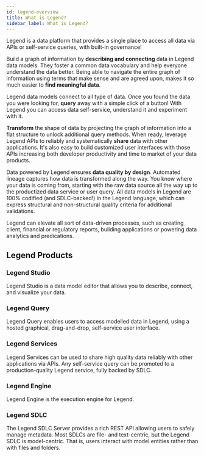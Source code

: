 ```yaml
---
id: legend-overview
title: What is Legend? 
sidebar_label: What is Legend?
---
```

Legend is a data platform that provides a single place to access all data via APIs or self-service queries, with built-in governance!

Build a graph of information by **describing and connecting** data in Legend data models. They foster a common data vocabulary and help everyone understand the data better. Being able to navigate the entire graph of information using terms that make sense and are agreed upon, makes it so much easier to **find meaningful data**.

Legend data models connect to all type of data. Once you found the data you were looking for, **query** away with a simple click of a button! With Legend you can access data self-service, understand it and experiment with it.

**Transform** the shape of data by projecting the graph of information into a flat structure to unlock additional query methods. When ready, leverage Legend APIs to reliably and systematically **share** data with other applications. It's also easy to build customized user interfaces with those APIs increasing both developer productivity and time to market of your data products.

Data powered by Legend ensures **data quality by design**. Automated lineage captures how data is transformed along the way. You know where your data is coming from, starting with the raw data source all the way up to the productized data service or user query.
All data models in Legend are 100% codified (and SDLC-backed!) in the Legend language, which can express structural and non-structural quality criteria for additional validations.

Legend can elevate all sort of data-driven processes, such as creating client, financial or regulatory reports, building applications or powering data analytics and predications.


## Legend Products

### Legend Studio

Legend Studio is a data model editor that allows you to describe, connect, and visualize your data.

### Legend Query

Legend Query enables users to access modelled data in Legend, using a hosted graphical, drag-and-drop, self-service user interface. 

### Legend Services

Legend Services can be used to share high quality data reliably with other applications via APIs. Any self-service query can be promoted to a production-quality Legend service, fully backed by SDLC.

### Legend Engine

Legend Engine is the execution engine for Legend.

### Legend SDLC

The Legend SDLC Server provides a rich REST API allowing users to safely manage metadata. Most SDLCs are file- and text-centric, but the Legend SDLC is model-centric. That is, users interact with model entities rather than with files and folders.


